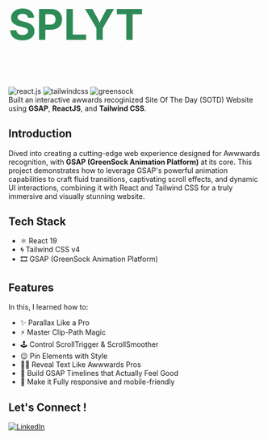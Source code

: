 <div >
 <br />
 <h1  style="font-size: 6em; color: #2E8B57;">
  SPLYT
</h1>
 <br />
 <div>
   <img src="https://img.shields.io/badge/-React_JS_V19-black?style=for-the-badge&logoColor=white&logo=react&color=007ACC" alt="react.js" />
   <img src="https://img.shields.io/badge/-Tailwind_CSS_v4-black?style=for-the-badge&logoColor=white&logo=tailwindcss&color=030712" alt="tailwindcss" />
   <img src="https://img.shields.io/badge/-GSAP-black?style=for-the-badge&logoColor=white&logo=greensock&color=88CE02" alt="greensock" />

 </div>



  <div >
   Built an interactive awwards recoginized Site Of The Day (SOTD) Website using <b>GSAP</b>, <b>ReactJS</b>, and <b>Tailwind CSS</b>.
   </div>
</div>



## Introduction

Dived into creating a cutting-edge web experience designed for Awwwards recognition, with **GSAP (GreenSock Animation Platform)** at its core. This project demonstrates how to leverage GSAP's powerful animation capabilities to craft fluid transitions, captivating scroll effects, and dynamic UI interactions, combining it with React and Tailwind CSS for a truly immersive and visually stunning website.

## Tech Stack

- ⚛️ React 19
- 🌀 Tailwind CSS v4
- 🎞️ GSAP (GreenSock Animation Platform)

## Features

In this, I learned how to:

- ✨ Parallax Like a Pro
- ⚡️ Master Clip-Path Magic
- 🕹️ Control ScrollTrigger & ScrollSmoother
- 😉 Pin Elements with Style
- 🧑‍💻 Reveal Text Like Awwwards Pros
- 👏 Build GSAP Timelines that Actually Feel Good
- 📱 Make it Fully responsive and mobile-friendly




## Let's Connect !


[![LinkedIn](https://img.shields.io/badge/https%3A%2F%2Fwww.linkedin.com%2Fin%2Fdeepesh-kakkar%2F
)](https://www.linkedin.com/in/deepesh-kakkar/)
